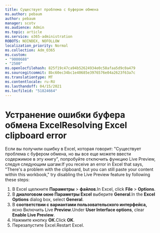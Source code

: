 ```yaml
---
title: Существует проблема с буфером обмена
ms.author: pebaum
author: pebaum
manager: scotv
ms.audience: Admin
ms.topic: article
ms.service: o365-administration
ROBOTS: NOINDEX, NOFOLLOW
localization_priority: Normal
ms.collection: Adm_O365
ms.custom:
- "9000688"
- "2580"
ms.openlocfilehash: 825f19c47ca94b52624934e0c58afaa5d9c0a479
ms.sourcegitcommit: 8bc60ec34bc1e40685e3976576e04a2623f63a7c
ms.translationtype: MT
ms.contentlocale: ru-RU
ms.lasthandoff: 04/15/2021
ms.locfileid: "51824664"
---
```

# <a name="resolving-excel-clipboard-error"></a><span data-ttu-id="f33fc-102">Устранение ошибки буфера обмена Excel</span><span class="sxs-lookup"><span data-stu-id="f33fc-102">Resolving Excel clipboard error</span></span>

<span data-ttu-id="f33fc-103">Если вы получили ошибку в Excel, которая говорит: "Существует проблема с буфером обмена, но вы все еще можете ввести содержимое в эту книгу", попробуйте отключить функцию Live Preview, следуя следующим шагам:</span><span class="sxs-lookup"><span data-stu-id="f33fc-103">If you receive an error in Excel that says, "There's a problem with the clipboard, but you can still paste your content within this workbook," try disabling the Live Preview feature by following these steps:</span></span>

1. <span data-ttu-id="f33fc-104">В Excel щелкните **Параметры**  >  **файлов**.</span><span class="sxs-lookup"><span data-stu-id="f33fc-104">In Excel, click **File** > **Options**.</span></span>
3. <span data-ttu-id="f33fc-105">В **диалоговом окне Параметры Excel** выберите **General**.</span><span class="sxs-lookup"><span data-stu-id="f33fc-105">In the **Excel Options** dialog box, select **General**.</span></span>
4. <span data-ttu-id="f33fc-106">В **соответствии с вариантами пользовательского интерфейса,** ясно Включить Live **Preview**.</span><span class="sxs-lookup"><span data-stu-id="f33fc-106">Under **User Interface options**, clear **Enable Live Preview**.</span></span>
5. <span data-ttu-id="f33fc-107">Нажмите кнопку **ОК**.</span><span class="sxs-lookup"><span data-stu-id="f33fc-107">Click **OK**.</span></span>
6. <span data-ttu-id="f33fc-108">Перезапустите Excel.</span><span class="sxs-lookup"><span data-stu-id="f33fc-108">Restart Excel.</span></span>
